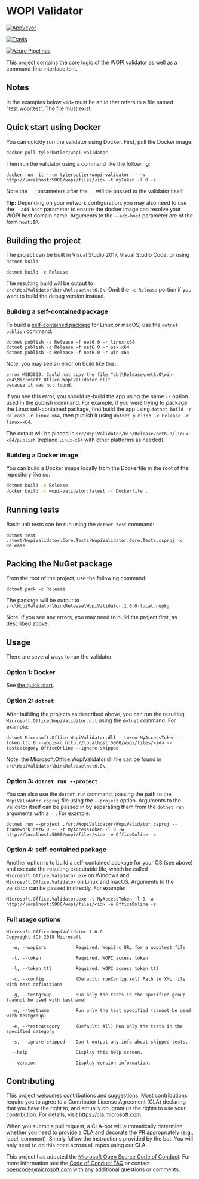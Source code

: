 # WOPI Validator

[![AppVeyor](https://ci.appveyor.com/api/projects/status/3ec9rkntlgcffbiq/branch/master?svg=true)](https://ci.appveyor.com/project/tylerbutler/wopi-validator-core/branch/master)

[![Travis](https://travis-ci.org/Microsoft/wopi-validator-core.svg?branch=master)](https://travis-ci.org/Microsoft/wopi-validator-core)

[![Azure Pipelines](https://dev.azure.com/wopi/validator-ci/_apis/build/status/validator-ci)](https://dev.azure.com/wopi/validator-ci/_build/latest?definitionId=1)

This project contains the core logic of the [WOPI validator](https://wopi.readthedocs.io/en/latest/build_test_ship/validator.html)
as well as a command-line interface to it.

## Notes

In the examples below `<id>` must be an id that refers to a file named "test.wopitest". The file must exist.

## Quick start using Docker

You can quickly run the validator using Docker. First, pull the Docker image:

`docker pull tylerbutler/wopi-validator`

Then run the validator using a command like the following:

`docker run -it --rm tylerbutler/wopi-validator -- -w http://localhost:5000/wopi/files/<id> -t myToken -l 0 -s`

Note the `--`; parameters after the `--` will be passed to the validator itself

**Tip:** Depending on your network configuration, you may also need to use the `--add-host` parameter to ensure
the docker image can resolve your WOPI host domain name. Arguments to the `--add-host` parameter are of the form `host:IP`.

## Building the project

The project can be built in Visual Studio 2017, Visual Studio Code, or using `dotnet build`:

`dotnet build -c Release`

The resulting build will be output to `src\WopiValidator\bin\Release\net6.0\`. Omit the `-c Release`
portion if you want to build the debug version instead.

### Building a self-contained package

To build a [self-contained package][1] for Linux or macOS, use the `dotnet publish` command:

```text
dotnet publish -c Release -f net6.0 -r linux-x64
dotnet publish -c Release -f net6.0 -r osx-x64
dotnet publish -c Release -f net6.0 -r win-x64
```

Note: you may see an error on build like this:

```text
error MSB3030: Could not copy the file "obj\Release\net6.0\win-x64\Microsoft.Office.WopiValidator.dll"
because it was not found.
```

If you see this error, you should re-build the app using the same `-r` option used in the publish command. For example,
if you were trying to package the Linux self-contained package, first build the app using
`dotnet build -c Release -r linux-x64`, then publish it using `dotnet publish -c Release -r linux-x64`.

The output will be placed in `src/WopiValidator/bin/Release/net6.0/linux-x64/publish` (replace `linux-x64`
with other platforms as needed).

[1]: https://docs.microsoft.com/en-us/dotnet/core/deploying/deploy-with-cli

### Building a Docker image

You can build a Docker image locally from the Dockerfile in the root of the repository like so:

```bash
dotnet build -c Release
docker build -t wopi-validator:latest -f Dockerfile .
```

## Running tests

Basic unit tests can be run using the `dotnet test` command:

`dotnet test ./test/WopiValidator.Core.Tests/WopiValidator.Core.Tests.csproj -c Release`

## Packing the NuGet package

From the root of the project, use the following command:

`dotnet pack -c Release`

The package will be output to `src\WopiValidator\bin\Release\WopiValidator.1.0.0-local.nupkg`

Note: if you see any errors, you may need to build the project first, as described above.

## Usage

There are several ways to run the validator.

### Option 1: Docker

See [the quick start](#quick-start-using-docker).

### Option 2: `dotnet`

After building the projects as described above, you can run the resulting `Microsoft.Office.WopiValidator.dll`
using the `dotnet` command. For example:

`dotnet Microsoft.Office.WopiValidator.dll --token MyAccessToken --token_ttl 0 --wopisrc http://localhost:5000/wopi/files/<id> --testcategory OfficeOnline --ignore-skipped`

Note: the Microsoft.Office.WopiValidator.dll file can be found in `src\WopiValidator\bin\Release\net6.0\`.

### Option 3: `dotnet run --project`

You can also use the `dotnet run` command, passing the path to the `WopiValidator.csproj` file using the `--project`
option. Arguments to the validator itself can be passed in by separating them from the `dotnet run` arguments with
a `--`. For example:

`dotnet run --project ./src/WopiValidator/WopiValidator.csproj --framework net6.0 -- -t MyAccessToken -l 0 -w http://localhost:5000/wopi/files/<id> -e OfficeOnline -s`

### Option 4: self-contained package

Another option is to build a self-contained package for your OS (see above) and execute the resulting executable
file, which be called `Microsoft.Office.Validator.exe` on Windows and `Microsoft.Office.Validator` on Linux and macOS.
Arguments to the validator can be passed in directly. For example:

`Microsoft.Office.Validator.exe -t MyAccessToken -l 0 -w http://localhost:5000/wopi/files/<id> -e OfficeOnline -s`

### Full usage options

```text
Microsoft.Office.WopiValidator 1.0.0
Copyright (C) 2018 Microsoft

  -w, --wopisrc           Required. WopiSrc URL for a wopitest file

  -t, --token             Required. WOPI access token

  -l, --token_ttl         Required. WOPI access token ttl

  -c, --config            (Default: runConfig.xml) Path to XML file with test definitions

  -g, --testgroup         Run only the tests in the specified group (cannot be used with testname)

  -n, --testname          Run only the test specified (cannot be used with testgroup)

  -e, --testcategory      (Default: All) Run only the tests in the specified category

  -s, --ignore-skipped    Don't output any info about skipped tests.

  --help                  Display this help screen.

  --version               Display version information.
```

## Contributing

This project welcomes contributions and suggestions. Most contributions require you to agree to a
Contributor License Agreement (CLA) declaring that you have the right to, and actually do, grant us
the rights to use your contribution. For details, visit <https://cla.microsoft.com>.

When you submit a pull request, a CLA-bot will automatically determine whether you need to provide
a CLA and decorate the PR appropriately (e.g., label, comment). Simply follow the instructions
provided by the bot. You will only need to do this once across all repos using our CLA.

This project has adopted the [Microsoft Open Source Code of Conduct](https://opensource.microsoft.com/codeofconduct/).
For more information see the [Code of Conduct FAQ](https://opensource.microsoft.com/codeofconduct/faq/) or
contact [opencode@microsoft.com](mailto:opencode@microsoft.com) with any additional questions or comments.
